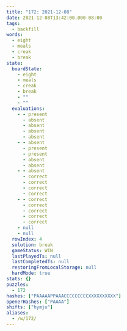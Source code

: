 ```yaml
---
title: "172: 2021-12-08"
date: 2021-12-08T13:42:00.000-08:00
tags:
  - backfill
words:
  - eight
  - meals
  - creak
  - break
state:
  boardState:
    - eight
    - meals
    - creak
    - break
    - ""
    - ""
  evaluations:
    - - present
      - absent
      - absent
      - absent
      - absent
    - - absent
      - present
      - present
      - absent
      - absent
    - - absent
      - correct
      - correct
      - correct
      - correct
    - - correct
      - correct
      - correct
      - correct
      - correct
    - null
    - null
  rowIndex: 4
  solution: break
  gameStatus: WIN
  lastPlayedTs: null
  lastCompletedTs: null
  restoringFromLocalStorage: null
  hardMode: true
stats: {}
puzzles:
  - 172
hashes: ["PAAAAAPPAAACCCCCCCCCXXXXXXXXXX"]
openerHashes: ["PAAAA"]
shifts: ["hymju"]
aliases:
  - /w/172/
---
```

<!-- more -->
